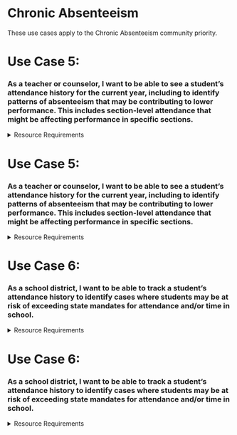 # Chronic Absenteeism

These use cases apply to the Chronic Absenteeism community priority.

# Use Case 5:

### As a teacher or counselor, I want to be able to see a student’s attendance history for the current year, including to identify patterns of absenteeism that may be contributing to lower performance. This includes section-level attendance that might be affecting performance in specific sections.  

<details>
<summary>Resource Requirements</summary>

| API Resource | Notes |
| --- | --- |
| /studentSchoolAttendanceEvents |     |
| /studentSectionAttendanceEvents |     |
| /sectionAttendanceTakenEvents |     |
| /calendars |     |
| /calendarDates |     |
| /courses |     |
| /courseOfferings |     |
| /localEducationAgencies |     |
| /gradingPeriods |     |
| /schools |     |
| /sections |     |
| /sessions |     |
| /s# Chronic Absenteeism

These use cases apply to the Chronic Absenteeism community priority.

</details>

# Use Case 5:

### As a teacher or counselor, I want to be able to see a student’s attendance history for the current year, including to identify patterns of absenteeism that may be contributing to lower performance. This includes section-level attendance that might be affecting performance in specific sections.  

<details>
<summary>Resource Requirements</summary>

| API Resource | Notes |
| --- | --- |
| /studentSchoolAttendanceEvents |     |
| /studentSectionAttendanceEvents |     |
| /sectionAttendanceTakenEvents |     |
| /calendars |     |
| /calendarDates |     |
| /courses |     |
| /courseOfferings |     |
| /localEducationAgencies |     |
| /gradingPeriods |     |
| /schools |     |
| /sections |     |
| /sessions |     |
| /staffs |     |
| /staffEducationOrganizationAssignmentAssociations |     |
| /staffEducationOrganizationEmploymentAssociations |     |
| /staffSchoolAssociations |     |
| /staffSectionAssociations |     |
| /students |     |
| /studentEducationOrganizationAssociations |     |
| /studentSchoolAssociations |     |
| /studentSectionAssociations |     |
| /bellSchedules |     |
| /locations |     |
| /classPeriods |     |

</details>

# Use Case 6:

### As a school district, I want to be able to track a student’s attendance history to identify cases where students may be at risk of exceeding state mandates for attendance and/or time in school. 

<details>
<summary>Resource Requirements</summary>

| API Resource | Notes |
| --- | --- |
| /studentSchoolAttendanceEvents |     |
| /studentSectionAttendanceEvents |     |
| /sectionAttendanceTakenEvents |     |
| /calendars |     |
| /calendarDates |     |
| /courses |     |
| /courseOfferings |     |
| /localEducationAgencies |     |
| /gradingPeriods |     |
| /schools |     |
| /sections |     |
| /sessions |     |
| /staffs |     |
| /staffEducationOrganizationAssignmentAssociations |     |
| /staffEducationOrganizationEmploymentAssociations |     |
| /staffSchoolAssociations |     |
| /staffSectionAssociations |     |
| /students |     |
| /studentEducationOrganizationAssociations |     |
| /studentSchoolAssociations |     |
| /studentSectionAssociations |     |
| /bellSchedules |     |
| /locations |     |
| /classPeriods |     |
taffs |     |
| /staffEducationOrganizationAssignmentAssociations |     |
| /staffEducationOrganizationEmploymentAssociations |     |
| /staffSchoolAssociations |     |
| /staffSectionAssociations |     |
| /students |     |
| /studentEducationOrganizationAssociations |     |
| /studentSchoolAssociations |     |
| /studentSectionAssociations |     |
| /bellSchedules |     |
| /locations |     |
| /classPeriods |     |

</details>

# Use Case 6:

### As a school district, I want to be able to track a student’s attendance history to identify cases where students may be at risk of exceeding state mandates for attendance and/or time in school. 

<details>
<summary>Resource Requirements</summary>

| API Resource | Notes |
| --- | --- |
| /studentSchoolAttendanceEvents |     |
| /studentSectionAttendanceEvents |     |
| /sectionAttendanceTakenEvents |     |
| /calendars |     |
| /calendarDates |     |
| /courses |     |
| /courseOfferings |     |
| /localEducationAgencies |     |
| /gradingPeriods |     |
| /schools |     |
| /sections |     |
| /sessions |     |
| /staffs |     |
| /staffEducationOrganizationAssignmentAssociations |     |
| /staffEducationOrganizationEmploymentAssociations |     |
| /staffSchoolAssociations |     |
| /staffSectionAssociations |     |
| /students |     |
| /studentEducationOrganizationAssociations |     |
| /studentSchoolAssociations |     |
| /studentSectionAssociations |     |
| /bellSchedules |     |
| /locations |     |
| /classPeriods |     |

</details>
